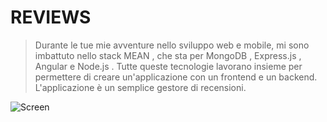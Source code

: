 # **REVIEWS**

> Durante le tue mie avventure nello sviluppo web e mobile, mi sono imbattuto nello stack MEAN , che sta per MongoDB , Express.js , Angular e Node.js . Tutte queste tecnologie lavorano insieme per permettere di creare un'applicazione con un frontend e un backend. L'applicazione è un semplice gestore di recensioni.


![Screen](https://user-images.githubusercontent.com/64645879/218506517-154b566a-c597-4907-b1fe-ca718bdf9d6f.jpg)

